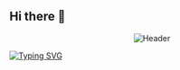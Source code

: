 ## Hi there 👋

<!--
**top6543top/top6543top** is a ✨ _special_ ✨ repository because its `README.md` (this file) appears on your GitHub profile.

Here are some ideas to get you started:

- 🔭 I’m currently working on ...
- 🌱 I’m currently learning ...
- 👯 I’m looking to collaborate on ...
- 🤔 I’m looking for help with ...
- 💬 Ask me about ...
- 📫 How to reach me: ...
- 😄 Pronouns: ...
- ⚡ Fun fact: ...
-->
<p align="center">
  <img src="https://capsule-render.vercel.app/api?type=transparent&fontColor=ece6cc&height=300&section=header&text=YuHyun&fontSize=100" alt="Header" />
</p>



[![Typing SVG](https://readme-typing-svg.demolab.com/?lines=First+line+of+text;Second+line+of+text)](https://git.io/typing-svg)
